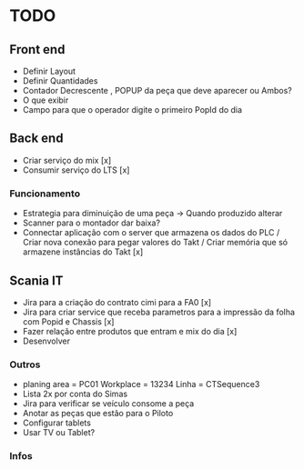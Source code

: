 # TODO

## Front end

* Definir Layout
* Definir Quantidades
* Contador Decrescente , POPUP da peça que deve aparecer ou Ambos?
* O que exibir
* Campo para que o operador digite o primeiro PopId do dia

## Back end

* Criar serviço do mix [x]
* Consumir serviço do LTS  [x]

### Funcionamento

* Estrategia para diminuição de uma peça -> Quando produzido alterar
* Scanner para o montador dar baixa?
* Connectar aplicação com o server que armazena os dados do PLC / Criar nova conexão para pegar valores do Takt / Criar memória que só armazene instâncias do Takt [x]

## Scania IT

* Jira para a criação do contrato cimi para a FA0 [x]
* Jira para criar service que receba parametros para a impressão da folha com Popid e Chassis [x]
* Fazer relação entre produtos que entram e mix do dia [x]
* Desenvolver

### Outros

* planing area = PC01  Workplace = 13234 Linha = CTSequence3
* Lista 2x por conta do Simas
* Jira para verificar se veículo consome a peça
* Anotar as peças que estão para o Piloto
* Configurar tablets
* Usar TV ou Tablet?

### Infos
